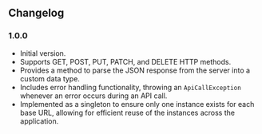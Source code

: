 ## Changelog

### 1.0.0

- Initial version.
- Supports GET, POST, PUT, PATCH, and DELETE HTTP methods.
- Provides a method to parse the JSON response from the server into a custom data type.
- Includes error handling functionality, throwing an `ApiCallException` whenever an error occurs during an API call.
- Implemented as a singleton to ensure only one instance exists for each base URL, allowing for efficient reuse of the instances across the application.
